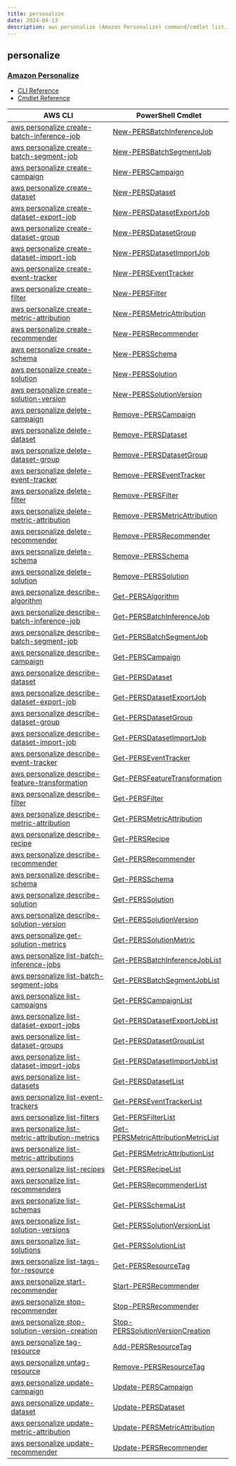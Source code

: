 ```yaml
---
title: personalize
date: 2024-04-13
description: aws personalize (Amazon Personalize) command/cmdlet list.
---
```


## personalize

### [Amazon Personalize](https://aws.amazon.com/personalize/)

* [CLI Reference](https://awscli.amazonaws.com/v2/documentation/api/latest/reference/personalize/index.html)
* [Cmdlet Reference](https://docs.aws.amazon.com/powershell/latest/reference/items/AWS_Personalize_cmdlets.html)

|AWS CLI|PowerShell Cmdlet|
|----|----|
|[aws personalize create-batch-inference-job](https://awscli.amazonaws.com/v2/documentation/api/latest/reference/personalize/create-batch-inference-job.html)|[New-PERSBatchInferenceJob](https://docs.aws.amazon.com/powershell/latest/reference/items/New-PERSBatchInferenceJob.html)|
|[aws personalize create-batch-segment-job](https://awscli.amazonaws.com/v2/documentation/api/latest/reference/personalize/create-batch-segment-job.html)|[New-PERSBatchSegmentJob](https://docs.aws.amazon.com/powershell/latest/reference/items/New-PERSBatchSegmentJob.html)|
|[aws personalize create-campaign](https://awscli.amazonaws.com/v2/documentation/api/latest/reference/personalize/create-campaign.html)|[New-PERSCampaign](https://docs.aws.amazon.com/powershell/latest/reference/items/New-PERSCampaign.html)|
|[aws personalize create-dataset](https://awscli.amazonaws.com/v2/documentation/api/latest/reference/personalize/create-dataset.html)|[New-PERSDataset](https://docs.aws.amazon.com/powershell/latest/reference/items/New-PERSDataset.html)|
|[aws personalize create-dataset-export-job](https://awscli.amazonaws.com/v2/documentation/api/latest/reference/personalize/create-dataset-export-job.html)|[New-PERSDatasetExportJob](https://docs.aws.amazon.com/powershell/latest/reference/items/New-PERSDatasetExportJob.html)|
|[aws personalize create-dataset-group](https://awscli.amazonaws.com/v2/documentation/api/latest/reference/personalize/create-dataset-group.html)|[New-PERSDatasetGroup](https://docs.aws.amazon.com/powershell/latest/reference/items/New-PERSDatasetGroup.html)|
|[aws personalize create-dataset-import-job](https://awscli.amazonaws.com/v2/documentation/api/latest/reference/personalize/create-dataset-import-job.html)|[New-PERSDatasetImportJob](https://docs.aws.amazon.com/powershell/latest/reference/items/New-PERSDatasetImportJob.html)|
|[aws personalize create-event-tracker](https://awscli.amazonaws.com/v2/documentation/api/latest/reference/personalize/create-event-tracker.html)|[New-PERSEventTracker](https://docs.aws.amazon.com/powershell/latest/reference/items/New-PERSEventTracker.html)|
|[aws personalize create-filter](https://awscli.amazonaws.com/v2/documentation/api/latest/reference/personalize/create-filter.html)|[New-PERSFilter](https://docs.aws.amazon.com/powershell/latest/reference/items/New-PERSFilter.html)|
|[aws personalize create-metric-attribution](https://awscli.amazonaws.com/v2/documentation/api/latest/reference/personalize/create-metric-attribution.html)|[New-PERSMetricAttribution](https://docs.aws.amazon.com/powershell/latest/reference/items/New-PERSMetricAttribution.html)|
|[aws personalize create-recommender](https://awscli.amazonaws.com/v2/documentation/api/latest/reference/personalize/create-recommender.html)|[New-PERSRecommender](https://docs.aws.amazon.com/powershell/latest/reference/items/New-PERSRecommender.html)|
|[aws personalize create-schema](https://awscli.amazonaws.com/v2/documentation/api/latest/reference/personalize/create-schema.html)|[New-PERSSchema](https://docs.aws.amazon.com/powershell/latest/reference/items/New-PERSSchema.html)|
|[aws personalize create-solution](https://awscli.amazonaws.com/v2/documentation/api/latest/reference/personalize/create-solution.html)|[New-PERSSolution](https://docs.aws.amazon.com/powershell/latest/reference/items/New-PERSSolution.html)|
|[aws personalize create-solution-version](https://awscli.amazonaws.com/v2/documentation/api/latest/reference/personalize/create-solution-version.html)|[New-PERSSolutionVersion](https://docs.aws.amazon.com/powershell/latest/reference/items/New-PERSSolutionVersion.html)|
|[aws personalize delete-campaign](https://awscli.amazonaws.com/v2/documentation/api/latest/reference/personalize/delete-campaign.html)|[Remove-PERSCampaign](https://docs.aws.amazon.com/powershell/latest/reference/items/Remove-PERSCampaign.html)|
|[aws personalize delete-dataset](https://awscli.amazonaws.com/v2/documentation/api/latest/reference/personalize/delete-dataset.html)|[Remove-PERSDataset](https://docs.aws.amazon.com/powershell/latest/reference/items/Remove-PERSDataset.html)|
|[aws personalize delete-dataset-group](https://awscli.amazonaws.com/v2/documentation/api/latest/reference/personalize/delete-dataset-group.html)|[Remove-PERSDatasetGroup](https://docs.aws.amazon.com/powershell/latest/reference/items/Remove-PERSDatasetGroup.html)|
|[aws personalize delete-event-tracker](https://awscli.amazonaws.com/v2/documentation/api/latest/reference/personalize/delete-event-tracker.html)|[Remove-PERSEventTracker](https://docs.aws.amazon.com/powershell/latest/reference/items/Remove-PERSEventTracker.html)|
|[aws personalize delete-filter](https://awscli.amazonaws.com/v2/documentation/api/latest/reference/personalize/delete-filter.html)|[Remove-PERSFilter](https://docs.aws.amazon.com/powershell/latest/reference/items/Remove-PERSFilter.html)|
|[aws personalize delete-metric-attribution](https://awscli.amazonaws.com/v2/documentation/api/latest/reference/personalize/delete-metric-attribution.html)|[Remove-PERSMetricAttribution](https://docs.aws.amazon.com/powershell/latest/reference/items/Remove-PERSMetricAttribution.html)|
|[aws personalize delete-recommender](https://awscli.amazonaws.com/v2/documentation/api/latest/reference/personalize/delete-recommender.html)|[Remove-PERSRecommender](https://docs.aws.amazon.com/powershell/latest/reference/items/Remove-PERSRecommender.html)|
|[aws personalize delete-schema](https://awscli.amazonaws.com/v2/documentation/api/latest/reference/personalize/delete-schema.html)|[Remove-PERSSchema](https://docs.aws.amazon.com/powershell/latest/reference/items/Remove-PERSSchema.html)|
|[aws personalize delete-solution](https://awscli.amazonaws.com/v2/documentation/api/latest/reference/personalize/delete-solution.html)|[Remove-PERSSolution](https://docs.aws.amazon.com/powershell/latest/reference/items/Remove-PERSSolution.html)|
|[aws personalize describe-algorithm](https://awscli.amazonaws.com/v2/documentation/api/latest/reference/personalize/describe-algorithm.html)|[Get-PERSAlgorithm](https://docs.aws.amazon.com/powershell/latest/reference/items/Get-PERSAlgorithm.html)|
|[aws personalize describe-batch-inference-job](https://awscli.amazonaws.com/v2/documentation/api/latest/reference/personalize/describe-batch-inference-job.html)|[Get-PERSBatchInferenceJob](https://docs.aws.amazon.com/powershell/latest/reference/items/Get-PERSBatchInferenceJob.html)|
|[aws personalize describe-batch-segment-job](https://awscli.amazonaws.com/v2/documentation/api/latest/reference/personalize/describe-batch-segment-job.html)|[Get-PERSBatchSegmentJob](https://docs.aws.amazon.com/powershell/latest/reference/items/Get-PERSBatchSegmentJob.html)|
|[aws personalize describe-campaign](https://awscli.amazonaws.com/v2/documentation/api/latest/reference/personalize/describe-campaign.html)|[Get-PERSCampaign](https://docs.aws.amazon.com/powershell/latest/reference/items/Get-PERSCampaign.html)|
|[aws personalize describe-dataset](https://awscli.amazonaws.com/v2/documentation/api/latest/reference/personalize/describe-dataset.html)|[Get-PERSDataset](https://docs.aws.amazon.com/powershell/latest/reference/items/Get-PERSDataset.html)|
|[aws personalize describe-dataset-export-job](https://awscli.amazonaws.com/v2/documentation/api/latest/reference/personalize/describe-dataset-export-job.html)|[Get-PERSDatasetExportJob](https://docs.aws.amazon.com/powershell/latest/reference/items/Get-PERSDatasetExportJob.html)|
|[aws personalize describe-dataset-group](https://awscli.amazonaws.com/v2/documentation/api/latest/reference/personalize/describe-dataset-group.html)|[Get-PERSDatasetGroup](https://docs.aws.amazon.com/powershell/latest/reference/items/Get-PERSDatasetGroup.html)|
|[aws personalize describe-dataset-import-job](https://awscli.amazonaws.com/v2/documentation/api/latest/reference/personalize/describe-dataset-import-job.html)|[Get-PERSDatasetImportJob](https://docs.aws.amazon.com/powershell/latest/reference/items/Get-PERSDatasetImportJob.html)|
|[aws personalize describe-event-tracker](https://awscli.amazonaws.com/v2/documentation/api/latest/reference/personalize/describe-event-tracker.html)|[Get-PERSEventTracker](https://docs.aws.amazon.com/powershell/latest/reference/items/Get-PERSEventTracker.html)|
|[aws personalize describe-feature-transformation](https://awscli.amazonaws.com/v2/documentation/api/latest/reference/personalize/describe-feature-transformation.html)|[Get-PERSFeatureTransformation](https://docs.aws.amazon.com/powershell/latest/reference/items/Get-PERSFeatureTransformation.html)|
|[aws personalize describe-filter](https://awscli.amazonaws.com/v2/documentation/api/latest/reference/personalize/describe-filter.html)|[Get-PERSFilter](https://docs.aws.amazon.com/powershell/latest/reference/items/Get-PERSFilter.html)|
|[aws personalize describe-metric-attribution](https://awscli.amazonaws.com/v2/documentation/api/latest/reference/personalize/describe-metric-attribution.html)|[Get-PERSMetricAttribution](https://docs.aws.amazon.com/powershell/latest/reference/items/Get-PERSMetricAttribution.html)|
|[aws personalize describe-recipe](https://awscli.amazonaws.com/v2/documentation/api/latest/reference/personalize/describe-recipe.html)|[Get-PERSRecipe](https://docs.aws.amazon.com/powershell/latest/reference/items/Get-PERSRecipe.html)|
|[aws personalize describe-recommender](https://awscli.amazonaws.com/v2/documentation/api/latest/reference/personalize/describe-recommender.html)|[Get-PERSRecommender](https://docs.aws.amazon.com/powershell/latest/reference/items/Get-PERSRecommender.html)|
|[aws personalize describe-schema](https://awscli.amazonaws.com/v2/documentation/api/latest/reference/personalize/describe-schema.html)|[Get-PERSSchema](https://docs.aws.amazon.com/powershell/latest/reference/items/Get-PERSSchema.html)|
|[aws personalize describe-solution](https://awscli.amazonaws.com/v2/documentation/api/latest/reference/personalize/describe-solution.html)|[Get-PERSSolution](https://docs.aws.amazon.com/powershell/latest/reference/items/Get-PERSSolution.html)|
|[aws personalize describe-solution-version](https://awscli.amazonaws.com/v2/documentation/api/latest/reference/personalize/describe-solution-version.html)|[Get-PERSSolutionVersion](https://docs.aws.amazon.com/powershell/latest/reference/items/Get-PERSSolutionVersion.html)|
|[aws personalize get-solution-metrics](https://awscli.amazonaws.com/v2/documentation/api/latest/reference/personalize/get-solution-metrics.html)|[Get-PERSSolutionMetric](https://docs.aws.amazon.com/powershell/latest/reference/items/Get-PERSSolutionMetric.html)|
|[aws personalize list-batch-inference-jobs](https://awscli.amazonaws.com/v2/documentation/api/latest/reference/personalize/list-batch-inference-jobs.html)|[Get-PERSBatchInferenceJobList](https://docs.aws.amazon.com/powershell/latest/reference/items/Get-PERSBatchInferenceJobList.html)|
|[aws personalize list-batch-segment-jobs](https://awscli.amazonaws.com/v2/documentation/api/latest/reference/personalize/list-batch-segment-jobs.html)|[Get-PERSBatchSegmentJobList](https://docs.aws.amazon.com/powershell/latest/reference/items/Get-PERSBatchSegmentJobList.html)|
|[aws personalize list-campaigns](https://awscli.amazonaws.com/v2/documentation/api/latest/reference/personalize/list-campaigns.html)|[Get-PERSCampaignList](https://docs.aws.amazon.com/powershell/latest/reference/items/Get-PERSCampaignList.html)|
|[aws personalize list-dataset-export-jobs](https://awscli.amazonaws.com/v2/documentation/api/latest/reference/personalize/list-dataset-export-jobs.html)|[Get-PERSDatasetExportJobList](https://docs.aws.amazon.com/powershell/latest/reference/items/Get-PERSDatasetExportJobList.html)|
|[aws personalize list-dataset-groups](https://awscli.amazonaws.com/v2/documentation/api/latest/reference/personalize/list-dataset-groups.html)|[Get-PERSDatasetGroupList](https://docs.aws.amazon.com/powershell/latest/reference/items/Get-PERSDatasetGroupList.html)|
|[aws personalize list-dataset-import-jobs](https://awscli.amazonaws.com/v2/documentation/api/latest/reference/personalize/list-dataset-import-jobs.html)|[Get-PERSDatasetImportJobList](https://docs.aws.amazon.com/powershell/latest/reference/items/Get-PERSDatasetImportJobList.html)|
|[aws personalize list-datasets](https://awscli.amazonaws.com/v2/documentation/api/latest/reference/personalize/list-datasets.html)|[Get-PERSDatasetList](https://docs.aws.amazon.com/powershell/latest/reference/items/Get-PERSDatasetList.html)|
|[aws personalize list-event-trackers](https://awscli.amazonaws.com/v2/documentation/api/latest/reference/personalize/list-event-trackers.html)|[Get-PERSEventTrackerList](https://docs.aws.amazon.com/powershell/latest/reference/items/Get-PERSEventTrackerList.html)|
|[aws personalize list-filters](https://awscli.amazonaws.com/v2/documentation/api/latest/reference/personalize/list-filters.html)|[Get-PERSFilterList](https://docs.aws.amazon.com/powershell/latest/reference/items/Get-PERSFilterList.html)|
|[aws personalize list-metric-attribution-metrics](https://awscli.amazonaws.com/v2/documentation/api/latest/reference/personalize/list-metric-attribution-metrics.html)|[Get-PERSMetricAttributionMetricList](https://docs.aws.amazon.com/powershell/latest/reference/items/Get-PERSMetricAttributionMetricList.html)|
|[aws personalize list-metric-attributions](https://awscli.amazonaws.com/v2/documentation/api/latest/reference/personalize/list-metric-attributions.html)|[Get-PERSMetricAttributionList](https://docs.aws.amazon.com/powershell/latest/reference/items/Get-PERSMetricAttributionList.html)|
|[aws personalize list-recipes](https://awscli.amazonaws.com/v2/documentation/api/latest/reference/personalize/list-recipes.html)|[Get-PERSRecipeList](https://docs.aws.amazon.com/powershell/latest/reference/items/Get-PERSRecipeList.html)|
|[aws personalize list-recommenders](https://awscli.amazonaws.com/v2/documentation/api/latest/reference/personalize/list-recommenders.html)|[Get-PERSRecommenderList](https://docs.aws.amazon.com/powershell/latest/reference/items/Get-PERSRecommenderList.html)|
|[aws personalize list-schemas](https://awscli.amazonaws.com/v2/documentation/api/latest/reference/personalize/list-schemas.html)|[Get-PERSSchemaList](https://docs.aws.amazon.com/powershell/latest/reference/items/Get-PERSSchemaList.html)|
|[aws personalize list-solution-versions](https://awscli.amazonaws.com/v2/documentation/api/latest/reference/personalize/list-solution-versions.html)|[Get-PERSSolutionVersionList](https://docs.aws.amazon.com/powershell/latest/reference/items/Get-PERSSolutionVersionList.html)|
|[aws personalize list-solutions](https://awscli.amazonaws.com/v2/documentation/api/latest/reference/personalize/list-solutions.html)|[Get-PERSSolutionList](https://docs.aws.amazon.com/powershell/latest/reference/items/Get-PERSSolutionList.html)|
|[aws personalize list-tags-for-resource](https://awscli.amazonaws.com/v2/documentation/api/latest/reference/personalize/list-tags-for-resource.html)|[Get-PERSResourceTag](https://docs.aws.amazon.com/powershell/latest/reference/items/Get-PERSResourceTag.html)|
|[aws personalize start-recommender](https://awscli.amazonaws.com/v2/documentation/api/latest/reference/personalize/start-recommender.html)|[Start-PERSRecommender](https://docs.aws.amazon.com/powershell/latest/reference/items/Start-PERSRecommender.html)|
|[aws personalize stop-recommender](https://awscli.amazonaws.com/v2/documentation/api/latest/reference/personalize/stop-recommender.html)|[Stop-PERSRecommender](https://docs.aws.amazon.com/powershell/latest/reference/items/Stop-PERSRecommender.html)|
|[aws personalize stop-solution-version-creation](https://awscli.amazonaws.com/v2/documentation/api/latest/reference/personalize/stop-solution-version-creation.html)|[Stop-PERSSolutionVersionCreation](https://docs.aws.amazon.com/powershell/latest/reference/items/Stop-PERSSolutionVersionCreation.html)|
|[aws personalize tag-resource](https://awscli.amazonaws.com/v2/documentation/api/latest/reference/personalize/tag-resource.html)|[Add-PERSResourceTag](https://docs.aws.amazon.com/powershell/latest/reference/items/Add-PERSResourceTag.html)|
|[aws personalize untag-resource](https://awscli.amazonaws.com/v2/documentation/api/latest/reference/personalize/untag-resource.html)|[Remove-PERSResourceTag](https://docs.aws.amazon.com/powershell/latest/reference/items/Remove-PERSResourceTag.html)|
|[aws personalize update-campaign](https://awscli.amazonaws.com/v2/documentation/api/latest/reference/personalize/update-campaign.html)|[Update-PERSCampaign](https://docs.aws.amazon.com/powershell/latest/reference/items/Update-PERSCampaign.html)|
|[aws personalize update-dataset](https://awscli.amazonaws.com/v2/documentation/api/latest/reference/personalize/update-dataset.html)|[Update-PERSDataset](https://docs.aws.amazon.com/powershell/latest/reference/items/Update-PERSDataset.html)|
|[aws personalize update-metric-attribution](https://awscli.amazonaws.com/v2/documentation/api/latest/reference/personalize/update-metric-attribution.html)|[Update-PERSMetricAttribution](https://docs.aws.amazon.com/powershell/latest/reference/items/Update-PERSMetricAttribution.html)|
|[aws personalize update-recommender](https://awscli.amazonaws.com/v2/documentation/api/latest/reference/personalize/update-recommender.html)|[Update-PERSRecommender](https://docs.aws.amazon.com/powershell/latest/reference/items/Update-PERSRecommender.html)|

